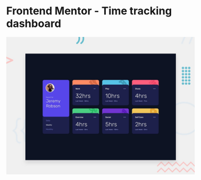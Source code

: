 # Frontend Mentor - Time tracking dashboard

![Design preview for the Time tracking dashboard coding challenge](./src/design/desktop-preview.jpg)

